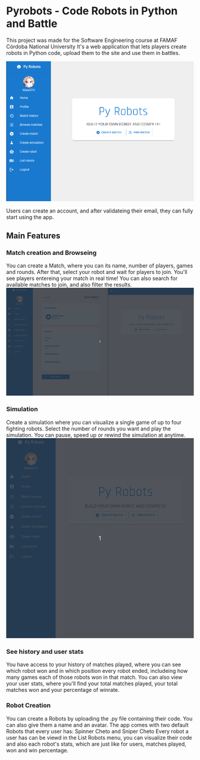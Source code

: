# Pyrobots - Code Robots in Python and Battle
This project was made for the Software Engineering course at FAMAF Córdoba National University
It's a web application that lets players create robots in Python code, upload them to the site and use them in battles.

![](https://github.com/WalaSTH/pyrobots/blob/master/images/home.png)

Users can create an account, and after validateing their email, they can fully start using the app.

## Main Features
### Match creation and Browseing
You can create a Match, where you can its name, number of players, games and rounds.
After that, select your robot and wait for players to join.
You'll see players entereing your match in real time!
You can also search for available matches to join, and also filter the results.
![](https://github.com/WalaSTH/pyrobots/blob/master/images/RoomJoin2.gif?raw=true)

### Simulation
Create a simulation where you can visualize a single game of up to four fighting robots.
Select the number of rounds you want and play the simulation. You can pause, speed up or rewind the simulation at anytime.
![](https://github.com/WalaSTH/pyrobots/blob/master/images/fight.gif)
### See history and user stats
You have access to your history of matches played, where you can see which robot won and in which position every robot ended, includeing how many games each of those robots won in that match.
You can also view your user stats, where you'll find your total matches played, your total matches won and your percentage of winrate.
### Robot Creation
You can create a Robots by uploading the .py file containing their code. You can also give them a name and an avatar.
The app comes with two default Robots that every user has: Spinner Cheto and Sniper Cheto
Every robot a user has can be viewd in the List Robots menu, you can visualize their code and also each robot's stats, which are just like for users, matches played, won and win percentage.
